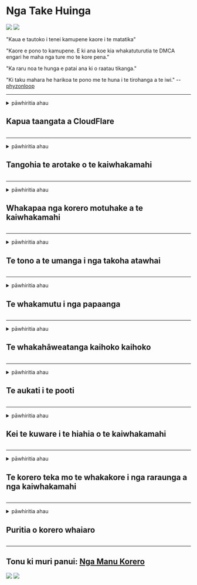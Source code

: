 # Nga Take Huinga

![](https://codeberg.org/crimeflare/cloudflare-tor/media/branch/master/image/itsreallythatbad.jpg)
![](https://codeberg.org/crimeflare/cloudflare-tor/media/branch/master/image/telegram/c81238387627b4bfd3dcd60f56d41626.jpg)

"Kaua e tautoko i tenei kamupene kaore i te matatika"

"Kaore e pono to kamupene. E ki ana koe kia whakatuturutia te DMCA engari he maha nga ture mo te kore pena."

"Ka raru noa te hunga e patai ana ki o raatau tikanga."

"Ki taku mahara he harikoa te pono me te huna i te tirohanga a te iwi."  -- [phyzonloop](https://twitter.com/phyzonloop)


---


<details>
<summary>pāwhiritia ahau

## Kapua taangata a CloudFlare
</summary>


Kei te tuku a Cloudflare i nga imeera panui ki nga kaiwhakamahi kore-Cloudflare.

- Me tuku noa nga imeera ki nga kaihauturu kua whakauru atu ki roto
- Ka kii te kaiwhakamahi "mutu", kia mutu ki te tuku imeera

Ko te kuware. Engari kaore a Cloudflare i aro.
I kii a Cloudflare ma te whakamahi i ta raatau ratonga ka aukati i nga kaitono katoa ka whakaeke ranei.
Me pehea e aukati ai i a Cloudflare me te kore e whakahohe i a Cloudflare?


| 🖼 | 🖼 |
| --- | --- |
| ![](https://codeberg.org/crimeflare/cloudflare-tor/media/branch/master/image/cfspam01.jpg) | ![](https://codeberg.org/crimeflare/cloudflare-tor/media/branch/master/image/cfspam03.jpg) |
| ![](https://codeberg.org/crimeflare/cloudflare-tor/media/branch/master/image/cfspam02.jpg) | ![](https://codeberg.org/crimeflare/cloudflare-tor/media/branch/master/image/cfspambrittany.jpg)<br>![](https://codeberg.org/crimeflare/cloudflare-tor/media/branch/master/image/cfspamtwtr.jpg) |

</details>

---

<details>
<summary>pāwhiritia ahau

## Tangohia te arotake o te kaiwhakamahi
</summary>


Nga arotake kino a Cloudflare.
Mena ka tukuna e koe nga tuhinga anti-Cloudflare i runga i a Twitter, ka whai waahi koe ki te whakautu i nga kaimahi a Cloudflare me te "Kaore, kaore".
Mena ka whakairi e koe he arotake kino ki runga i tetahi papaanga arotake, ka ngana ratou ki te tarai.


| 🖼 | 🖼 |
| --- | --- |
| ![](https://codeberg.org/crimeflare/cloudflare-tor/media/branch/master/image/cfcenrev_01.jpg)<br>![](https://codeberg.org/crimeflare/cloudflare-tor/media/branch/master/image/cfcenrev_02.jpg) | ![](https://codeberg.org/crimeflare/cloudflare-tor/media/branch/master/image/cfcenrev_03.jpg) |

</details>

---

<details>
<summary>pāwhiritia ahau

## Whakapaa nga korero motuhake a te kaiwhakamahi
</summary>


He raruraru raru a Cloudflare.
Ka tohatoha a Cloudflare i nga korero whaiaro mo te hunga e amuamu ana mo nga papaanga o te whare whakairi.
I etahi wa ka tono koe kia whakaratohia to tohu pono.
Mena kaore koe e hiahia ki te whakawehi, whakaekea, whakangaromia, mate ranei, pai ke atu koe i nga paetukutuku Cloudflared.


| 🖼 | 🖼 |
| --- | --- |
| ![](https://codeberg.org/crimeflare/cloudflare-tor/media/branch/master/image/cfdox_what.jpg) | ![](https://codeberg.org/crimeflare/cloudflare-tor/media/branch/master/image/cfdox_swat.jpg) |
| ![](https://codeberg.org/crimeflare/cloudflare-tor/media/branch/master/image/cfdox_kill.jpg) | ![](https://codeberg.org/crimeflare/cloudflare-tor/media/branch/master/image/cfdox_threat.jpg) |
| ![](https://codeberg.org/crimeflare/cloudflare-tor/media/branch/master/image/cfdox_dox.jpg) | ![](https://codeberg.org/crimeflare/cloudflare-tor/media/branch/master/image/cfdox_ex1.jpg)<br>![](https://codeberg.org/crimeflare/cloudflare-tor/media/branch/master/image/cfdox_ex2.jpg) |

</details>

---

<details>
<summary>pāwhiritia ahau

## Te tono a te umanga i nga takoha atawhai
</summary>


Kei te tono a CloudFlare mo nga tohatoha atawhai.
Kei te tino miharo kei te hiahia tetahi roopu o Amerika ki te tono aroha me nga whakahaere kore-whai hua he pai nga kaupapa.
Mena kei te pirangi koe ki te aukati i nga taangata ki te tarai i te waa o etahi atu ranei, ka hiahia pea koe ki te tono i etahi pihi mo nga kaimahi Cloudflare.


![](https://codeberg.org/crimeflare/cloudflare-tor/media/branch/master/image/cfdonate.jpg)

</details>

---

<details>
<summary>pāwhiritia ahau

## Te whakamutu i nga papaanga
</summary>


Ka ahatia e koe mena ka heke ohorere to papaanga?
He ripoata kei a Cloudflare te whakakore i te whirihoranga a te kaiwhakamahi ki te aukati ratonga ranei ma te kore e whakatupato.
Ka kii atu maau kia pai ake taau kaiwhakarato.

![](https://codeberg.org/crimeflare/cloudflare-tor/media/branch/master/image/cftmnt.jpg)

</details>

---

<details>
<summary>pāwhiritia ahau

## Te whakahāweatanga kaihoko kaihoko
</summary>


Ka tukuna e CloudFlare nga maimoatanga pai ki te hunga e whakamahi ana i a Firefox i te wa e whakaekea ana e ia nga kaiwhaiwhai kaore i te Tor-Browser mo te Tor.
Ko nga kaiwhakamahi Tor o te hunga e kore e pai ki te mahi i nga javascript kore-kore e whakawhiwhia ano ki te maimoatanga whakaharahara.
Ko te whakaurunga ki te whakauru i tenei mahi he kohinga korekore whakahoahoa me te whakakino i te mana.

![](https://codeberg.org/crimeflare/cloudflare-tor/media/branch/master/image/browdifftbcx.gif)

- Tau maui: Tor Pūtirotiro, Matau: Chrome. He rite te Wāhitau IP.

![](https://codeberg.org/crimeflare/cloudflare-tor/media/branch/master/image/browserdiff.jpg)

- Kei maui: Tor he Torotuhi Javascript Torotiti, Pihikete Whakahohe
- Tika: Kua whakahohea te Javascript Chrome, Monokia Haurangi

![](https://codeberg.org/crimeflare/cloudflare-tor/media/branch/master/image/cfsiryoublocked.jpg)

- QuteBrowser (kaitirotiro iti) kaore he Tor (Clearnet IP)

| ***Pūtirotiro*** | ***Te maimoatanga uru*** |
| --- | --- |
| Tor Browser (I whakahoihia e Javascript) | uru whakaaetia |
| Firefox (I whakahoihia e Javascript) | uru whakauru |
| Chromium (I whakahoihia e Javascript) | uru whakauru |
| Chromium or Firefox (Kua monokia te Javascript) | whakauruhia te whakaurunga |
| Chromium or Firefox (Kokia haurangi nga Pihikete) | whakauruhia te whakaurunga |
| QuteBrowser | whakauruhia te whakaurunga |
| lynx | whakauruhia te whakaurunga |
| w3m | whakauruhia te whakaurunga |
| wget | whakauruhia te whakaurunga |


He aha e kore ai e whakamahi i nga pātene Oro hei whakaoti i nga wero ngawari?

Ae, tera ano te paoho oro, engari kaore i te mahi noa i te Tor.
Ka whiwhi koe i tenei karere ka paatohia e koe:

```
Whakamātauria ano i muri mai
Tō rorohiko, whatunga rānei ka tuku pātai aunoa.
Hei tiaki i o maatau kaiwhakamahi, kaore e taea te tukatuka i to tono i tenei wa.
Mo etahi atu korero taapiri ki to maatau whaarangi awhina
```

</details>

---

<details>
<summary>pāwhiritia ahau

## Te aukati i te pooti
</summary>


Ko nga Kaoti pooti i nga whenua o Amerika kua rēhita ki te pooti i te paetukutuku a te hēkeretari a te kawanatanga mo te kaainga o to raatau kaainga.
Ko nga tari o te kawanatanga o Republican e whakahaerehia ana i te rehita e uru atu ana ki te aukati i nga kaipōti ma te tirotiro i te paetukutuku a te hekeretari o te kawanatanga ma Cloudflare.
Ko te atawhai a Cloudflare i nga kaiwhakamahi Tor, tona mana MITM hei kaupapa nui o te tirotiro o te ao, me tana mahi kino i te wa e raru ana te hunga pooti ki te rehita.
Kei te awhi atu nga Liberal i nga korero muna.
Ko nga puka rehitatanga o nga pooti e kohikohi ana i nga korero taangata e pa ana ki te whakamananga o te ao tōrangapū, te wahitau tinana whaiaro, te tau haumaru hapori, me te ra whanau.
Ko te nuinga o nga whenua ka kii noa i nga korero ka waatea katoa, engari e kite ana a Cloudflare i aua korero katoa ka rehita tetahi ki te pooti.

Kia mahara kaore te rehitatanga o te pepa e haehae ki a Cloudflare na te mea ko te hēkeretari o nga kaimahi whakauru urunga raraunga ka whakamahi pea i te paetukutuku Cloudflare ki te whakauru i nga raraunga.

| 🖼 | 🖼 |
| --- | --- |
| ![](https://codeberg.org/crimeflare/cloudflare-tor/media/branch/master/image/cfvotm_01.jpg) | ![](https://codeberg.org/crimeflare/cloudflare-tor/media/branch/master/image/cfvotm_02.jpg) |

- He paetukutuku rongonui a Change.org mo te kohikohi pooti me te mahi.
“kei te tiimata nga tangata ki nga waahi katoa, ki te whakaihiihi i nga kaitautoko, me te mahi tahi me nga kaihanga whakatau ki te whakaputa otinga.”
Heoi, kaore he maha o nga tangata e kaha ki te tiro i te huri.org mo te tātari taikaha a Cloudflare.
Kei te aukati ratou ki te haina i te pitihana, na kona kehe i te tikanga manapori.
Ma te whakamahi i etahi atu papanga kaore-kapua pērā i OpenPournement e awhina i te rongoa.

| 🖼 | 🖼 |
| --- | --- |
| ![](https://codeberg.org/crimeflare/cloudflare-tor/media/branch/master/image/changeorgasn.jpg) | ![](https://codeberg.org/crimeflare/cloudflare-tor/media/branch/master/image/changeorgtor.jpg) |

- Ko te "Athenian Project" a Cloudflare e tuku ana i te tiakitanga ki te taumata-hinonga koreutu ki nga paetukutuku pooti a rohe me te rohe.
I kii ratou "ka uru o raatau rangatira ki nga korero pooti me te rehitatanga o nga pooti" engari he korero teka tenei na te mea kaore e taea e te tini te tiro i te papaanga.

</details>

---

<details>
<summary>pāwhiritia ahau

## Kei te kuware i te hiahia o te kaiwhakamahi
</summary>


Mena ka tohua e koe tetahi mea, ka whakaaro koe kaore koe i te imeera mo runga.
Kei warewarehia e Cloudflare te hiahia o te kaiwhakamahi me te tiri i nga raraunga ki nga umanga tuatoru kaore i whakaae nga kaihoko.
Mena kei te whakamahi koe i ta raatau mahere koreutu, ka tukuna e ratou etahi imeera ki a koe kia tono koe ki te hoko i te ohaurunga marama.

![](https://codeberg.org/crimeflare/cloudflare-tor/media/branch/master/image/cfviopl_tp.jpg)

</details>

---

<details>
<summary>pāwhiritia ahau

## Te korero teka mo te whakakore i nga raraunga a nga kaiwhakamahi
</summary>


E ai ki te blog a te kaihoko o mua-Cloudflare, kei te korero a Cloudflare mo te whakakore i nga kaute.
I tenei wa, he maha nga kamupene ka pupuri i o raraunga i muri i te kati i te tango ranei i to nama.
Ko te nuinga o nga kamupene pai e korero ana mo ta raatau kaupapa here.
Kapahaka? Kare.

```
2019-08-05 I tukuna mai e CloudFlare te haamau kua tangohia e au taku putea.
2019-10-02 I whiwhi imeera ahau mai i CloudFlare "na te mea he kaihoko ahau"
```

Kaore a Cloudflare i mohio mo te kupu "tango".
Ki te tino tangohia atu, he aha te take o tenei ex-kiritaki i te imeera?
I kii ano ia ko te kaupapa here a Cloudflare kaore e kii mo taua mea.

```
Kaore a ratau kaupapa here hou e whakahua i te pupuri raraunga mo te tau.
```

![](https://codeberg.org/crimeflare/cloudflare-tor/media/branch/master/image/cfviopl_notdel.jpg)

Me pehea e whakawhirinaki ai koe ki a Cloudflare mena he KOREUTU o a raatau kaupapa here tūmataiti?

</details>

---

<details>
<summary>pāwhiritia ahau

## Puritia o korero whaiaro
</summary>


Ko te whakakore i te putea Cloudflare he taumata uaua.

```
Tukuna tetahi tikiti tautoko ma te whakamahi i te waahanga "Kaute",
me te tono whakakore i te kaute i roto i te tinana karere.
Kaua e whai hea whenua, kāri nama ranei ka piri ki to putea i mua i te tono kia mukua.
```

Ka whiwhi koe i tenei imeera whakaū.

![](https://codeberg.org/crimeflare/cloudflare-tor/media/branch/master/image/cf_deleteandkeep.jpg)

"Kua tiimata matou ki te tukatuka i to tono mukua" engari "Ka whakapumautia e matou ki te rokiroki i o korero whaiaro"

Ka taea e koe "whakawhirinaki" tenei?

</details>

---

## Tonu ki muri panui:   [Nga Manu Korero](../PEOPLE.md)

![](https://codeberg.org/crimeflare/cloudflare-tor/media/branch/master/image/freemoldybread.jpg)
![](https://codeberg.org/crimeflare/cloudflare-tor/media/branch/master/image/cfisnotanoption.jpg)
